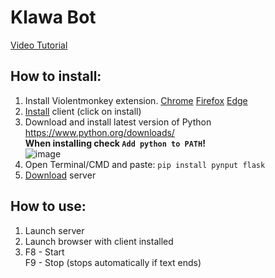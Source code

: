 # Klawa Bot

[Video Tutorial](https://www.youtube.com/watch?v=T4fFKVTzU-4)

## How to install:
1. Install Violentmonkey extension.
   [Chrome](https://chrome.google.com/webstore/detail/violentmonkey/jinjaccalgkegednnccohejagnlnfdag)
   [Firefox](https://addons.mozilla.org/pl/firefox/addon/violentmonkey/)
   [Edge](https://microsoftedge.microsoft.com/addons/detail/violentmonkey/eeagobfjdenkkddmbclomhiblgggliao)
2. [Install](https://github.com/kostek001/klawa-bot/raw/main/KlawaClient.user.js) client (click on install)
3. Download and install latest version of Python
   https://www.python.org/downloads/  
   **When installing check `Add python to PATH`!**  
   ![image](https://github.com/kostek001/klawa-bot/assets/69671514/cb0be3ad-c540-42e7-ac54-1d27b4b3d6b3)
4. Open Terminal/CMD and paste:
   `pip install pynput flask`
5. [Download](https://github.com/kostek001/klawa-bot/blob/main/KlawaServer.py) server

## How to use:
1. Launch server
2. Launch browser with client installed
3. F8 - Start  
   F9 - Stop (stops automatically if text ends)
